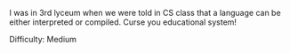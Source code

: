 I was in 3rd lyceum when we were told in CS class that a language can be either interpreted or compiled. Curse you educational system!

Difficulty: Medium
